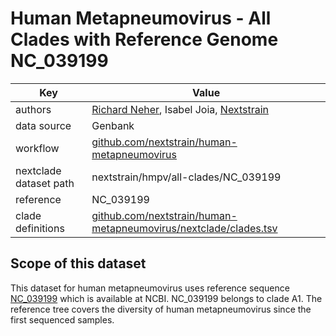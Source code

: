 # Human Metapneumovirus - All Clades with Reference Genome NC_039199

| Key                    | Value                                                                                                               |
| ---------------------- | --------------------------------------------------------------------------------------------------------------------|
| authors                | [Richard Neher](https://neherlab.org), Isabel Joia, [Nextstrain](https://nextstrain.org)                         |
| data source            | Genbank                                                                                |
| workflow               | [github.com/nextstrain/human-metapneumovirus](https://github.com/nextstrain/human-metapneumovirus)                                                      |
| nextclade dataset path | nextstrain/hmpv/all-clades/NC_039199                                                                                     |
| reference              | NC_039199                                                                                                      |
| clade definitions      | [github.com/nextstrain/human-metapneumovirus/nextclade/clades.tsv](https://github.com/nextstrain/human-metapneumovirus/blob/main/nextclade/resources/clades.tsv)              |

## Scope of this dataset
This dataset for human metapneumovirus uses reference sequence [NC_039199](https://www.ncbi.nlm.nih.gov/nuccore/NC_039199.1/) which is available at NCBI. NC_039199 belongs to clade A1. The reference tree covers the diversity of human metapneumovirus since the first sequenced samples.
